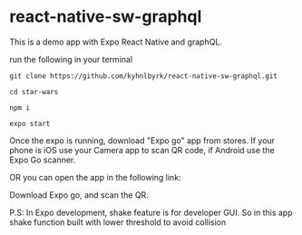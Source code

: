# react-native-sw-graphql

This is a demo app with Expo React Native and graphQL. 

run the following in your terminal

`git clone https://github.com/kyhnlbyrk/react-native-sw-graphql.git`

`cd star-wars`

`npm i`

`expo start`

Once the expo is running, download "Expo go" app from stores. If your phone is iOS use your Camera app to scan QR code, if Android use the Expo Go scanner. 

OR you can open the app in the following link:

Download Expo go, and scan the QR. 

P.S: In Expo development, shake feature is for developer GUI. So in this app shake function built with lower threshold to avoid collision
